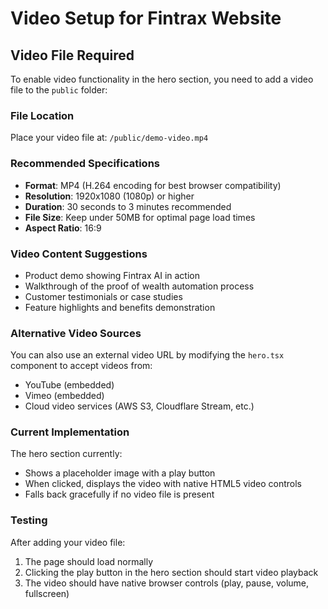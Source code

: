 # Video Setup for Fintrax Website

## Video File Required

To enable video functionality in the hero section, you need to add a video file to the `public` folder:

### File Location
Place your video file at: `/public/demo-video.mp4`

### Recommended Specifications
- **Format**: MP4 (H.264 encoding for best browser compatibility)
- **Resolution**: 1920x1080 (1080p) or higher
- **Duration**: 30 seconds to 3 minutes recommended
- **File Size**: Keep under 50MB for optimal page load times
- **Aspect Ratio**: 16:9

### Video Content Suggestions
- Product demo showing Fintrax AI in action
- Walkthrough of the proof of wealth automation process
- Customer testimonials or case studies
- Feature highlights and benefits demonstration

### Alternative Video Sources
You can also use an external video URL by modifying the `hero.tsx` component to accept videos from:
- YouTube (embedded)
- Vimeo (embedded)
- Cloud video services (AWS S3, Cloudflare Stream, etc.)

### Current Implementation
The hero section currently:
- Shows a placeholder image with a play button
- When clicked, displays the video with native HTML5 video controls
- Falls back gracefully if no video file is present

### Testing
After adding your video file:
1. The page should load normally
2. Clicking the play button in the hero section should start video playback
3. The video should have native browser controls (play, pause, volume, fullscreen)
